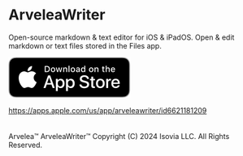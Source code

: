 # ArveleaWriter
Open-source markdown & text editor for iOS & iPadOS. Open & edit markdown or text files stored in the Files app.

[![ArveleaWriter on the App Store](download-on-the-app-store.svg)](https://apps.apple.com/us/app/arveleawriter/id6621181209)

https://apps.apple.com/us/app/arveleawriter/id6621181209
\
\
\
Arvelea™  ArveleaWriter™  Copyright (C) 2024 Isovia LLC. All Rights Reserved.
